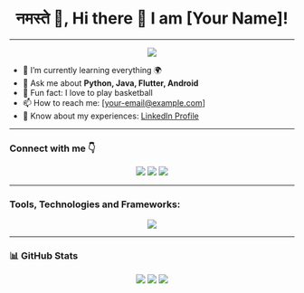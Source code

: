 
<h1 align="center">नमस्ते 🙏, Hi there 👋 I am [Your Name]!</h1>

---

<p align="center">
  <img src="https://readme-typing-svg.herokuapp.com?center=true&vCenter=true&width=500&lines=I'm+a+Programmer,+Developer,+and+Freelancer!!;Currently+learning+everything+🌍" />
</p>

- 🧠 I’m currently learning everything 🌍
- 💬 Ask me about **Python, Java, Flutter, Android**
- 🏀 Fun fact: I love to play basketball
- 📫 How to reach me: [your-email@example.com]
- 💼 Know about my experiences: [LinkedIn Profile](https://www.linkedin.com/in/your-profile)

---

### Connect with me 👇

<p align="center">
  <a href="https://twitter.com/your-twitter"><img src="https://img.shields.io/badge/Follow-@your_twitter-1DA1F2?style=for-the-badge&logo=twitter" /></a>
  <a href="https://your-website.me"><img src="https://img.shields.io/badge/your-website.me-0078D4?style=for-the-badge" /></a>
  <a href="mailto:your-email@example.com"><img src="https://img.shields.io/badge/Gmail-D14836?style=for-the-badge&logo=gmail&logoColor=white" /></a>
</p>

---

### Tools, Technologies and Frameworks:

<p align="center">
  <img src="https://skillicons.dev/icons?i=html,css,js,ts,react,nextjs,nodejs,express,python,java,flutter,dart,c,cpp,cs,php,mysql,postgres,django,tailwind,git,github,vscode,linux,figma,tensorflow" />
</p>

---

### 📊 GitHub Stats

<p align="center">
  <img src="https://github-readme-stats.vercel.app/api?username=Harshkanani&show_icons=true&theme=radical" />
  <img src="https://github-readme-stats.vercel.app/api/top-langs/?username=Harshkanani&layout=compact&theme=radical" />
  <img src="https://streak-stats.demolab.com?user=Harshkanani&theme=radical&date_format=M%20j%5B%2C%20Y%5D" />
</p>
